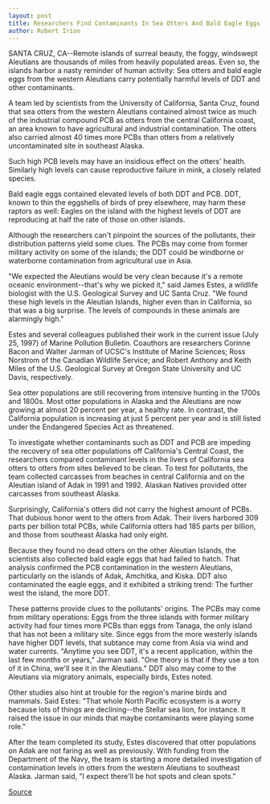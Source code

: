 ```yaml
---
layout: post
title: Researchers Find Contaminants In Sea Otters And Bald Eagle Eggs In The Western Aleutian Islands
author: Robert Irion
---
```


SANTA CRUZ, CA--Remote islands of surreal beauty, the foggy,  windswept Aleutians are thousands of miles from heavily populated  areas. Even so, the islands harbor a nasty reminder of human  activity: Sea otters and bald eagle eggs from the western Aleutians  carry potentially harmful levels of DDT and other contaminants.

A team led by scientists from the University of California,  Santa Cruz, found that sea otters from the western Aleutians  contained almost twice as much of the industrial compound PCB as  otters from the central California coast, an area known to have  agricultural and industrial contamination. The otters also carried  almost 40 times more PCBs than otters from a relatively  uncontaminated site in southeast Alaska.

Such high PCB levels may have an insidious effect on the  otters' health. Similarly high levels can cause reproductive failure  in mink, a closely related species.

Bald eagle eggs contained elevated levels of both DDT and PCB.  DDT, known to thin the eggshells of birds of prey elsewhere, may  harm these raptors as well: Eagles on the island with the highest  levels of DDT are reproducing at half the rate of those on other  islands.

Although the researchers can't pinpoint the sources of the  pollutants, their distribution patterns yield some clues. The PCBs  may come from former military activity on some of the islands; the  DDT could be windborne or waterborne contamination from  agricultural use in Asia.

"We expected the Aleutians would be very clean because it's a  remote oceanic environment--that's why we picked it," said James  Estes, a wildlife biologist with the U.S. Geological Survey and UC  Santa Cruz. "We found these high levels in the Aleutian Islands,  higher even than in California, so that was a big surprise. The levels  of compounds in these animals are alarmingly high."

Estes and several colleagues published their work in the  current issue (July 25, 1997) of Marine Pollution Bulletin. Coauthors  are researchers Corinne Bacon and Walter Jarman of UCSC's Institute  of Marine Sciences; Ross Norstrom of the Canadian Wildlife Service;  and Robert Anthony and Keith Miles of the U.S. Geological Survey at  Oregon State University and UC Davis, respectively.

Sea otter populations are still recovering from intensive  hunting in the 1700s and 1800s. Most otter populations in Alaska and  the Aleutians are now growing at almost 20 percent per year, a  healthy rate. In contrast, the California population is increasing at  just 5 percent per year and is still listed under the Endangered  Species Act as threatened.

To investigate whether contaminants such as DDT and PCB are  impeding the recovery of sea otter populations off California's  Central Coast, the researchers compared contaminant levels in the  livers of California sea otters to otters from sites believed to be  clean. To test for pollutants, the team collected carcasses from  beaches in central California and on the Aleutian island of Adak in  1991 and 1992. Alaskan Natives provided otter carcasses from  southeast Alaska.

Surprisingly, California's otters did not carry the highest  amount of PCBs. That dubious honor went to the otters from Adak.  Their livers harbored 309 parts per billion total PCBs, while  California otters had 185 parts per billion, and those from southeast  Alaska had only eight.

Because they found no dead otters on the other Aleutian  Islands, the scientists also collected bald eagle eggs that had failed  to hatch. That analysis confirmed the PCB contamination in the  western Aleutians, particularly on the islands of Adak, Amchitka,  and Kiska. DDT also contaminated the eagle eggs, and it exhibited a  striking trend: The further west the island, the more DDT.

These patterns provide clues to the pollutants' origins. The  PCBs may come from military operations: Eggs from the three  islands with former military activity had four times more PCBs than  eggs from Tanaga, the only island that has not been a military site.  Since eggs from the more westerly islands have higher DDT levels,  that subtance may come from Asia via wind and water currents. "Anytime you see DDT, it's a recent application, within the last  few months or years," Jarman said. "One theory is that if they use a  ton of it in China, we'll see it in the Aleutians." DDT also may come  to the Aleutians via migratory animals, especially birds, Estes  noted.

Other studies also hint at trouble for the region's marine birds  and mammals. Said Estes: "That whole North Pacific ecosystem is a  worry because lots of things are declining--the Stellar sea lion, for  instance. It raised the issue in our minds that maybe contaminants  were playing some role."

After the team completed its study, Estes discovered that  otter populations on Adak are not faring as well as previously. With  funding from the Department of the Navy, the team is starting a  more detailed investigation of contamination levels in otters from  the western Aleutians to southeast Alaska. Jarman said, "I expect  there'll be hot spots and clean spots."

[Source](http://www1.ucsc.edu/news_events/press_releases/archive/97-98/07-97/072597-Researchers_find_co.html "Permalink to 072597-Researchers_find_co")
